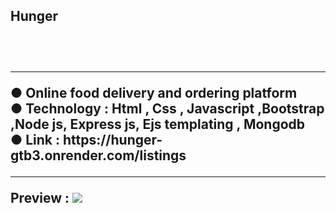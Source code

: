 <h2> Hunger<h2> <br/>
<hr/>
● Online food delivery and ordering platform <br/>
● Technology : Html , Css , Javascript ,Bootstrap ,Node js, Express js, Ejs templating , Mongodb <br/>
● Link : https://hunger-gtb3.onrender.com/listings <br/>
<hr/>
Preview : <img src="https://github.com/user-attachments/assets/d3f483c3-5c8d-4370-a496-f48594764350"/>
